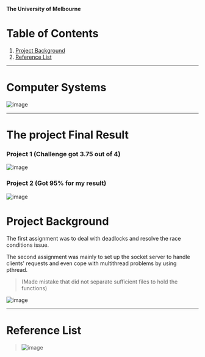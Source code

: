 **The University of Melbourne**

# Table of Contents
1. [Project Background](#project-background)
2. [Reference List](#reference-list)

---
# Computer Systems
![image](https://user-images.githubusercontent.com/46154514/172779322-724e65d0-25b3-4d09-966f-82d918cf2a08.png)

---

# The project Final Result

### Project 1 (Challenge got 3.75 out of 4)
![image](https://user-images.githubusercontent.com/46154514/172779918-35cf8c61-b638-440c-80be-181b4e21ebe1.png)

### Project 2 (Got 95% for my result)
![image](https://user-images.githubusercontent.com/46154514/172780268-5661999b-c887-4078-b905-9857370dcbc2.png)

# Project Background
The first assignment was to deal with deadlocks and resolve the race conditions issue.
 
The second assignment was mainly to set up the socket server to handle clients' requests and even cope with multithread problems by using pthread.

> (Made mistake that did not separate sufficient files to hold the functions)

![image](https://user-images.githubusercontent.com/46154514/173063532-4a838623-4358-4a1a-855a-681a1a089960.png)

---
# Reference List
> ![image](https://user-images.githubusercontent.com/46154514/172780435-8fdd91a4-3a4a-46e2-a3d4-6c2c3a25e001.png)
